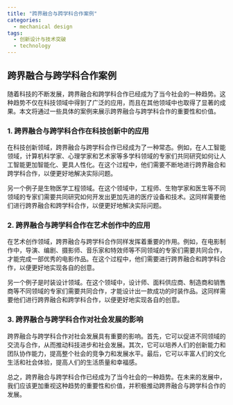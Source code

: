 ```yaml
---  
title: "跨界融合与跨学科合作案例"  
categories:  
  - mechanical design  
tags: 
  - 创新设计与技术突破 
  - technology  
---  
```


## 跨界融合与跨学科合作案例

随着科技的不断发展，跨界融合和跨学科合作已经成为了当今社会的一种趋势。这种趋势不仅在科技领域中得到了广泛的应用，而且在其他领域中也取得了显著的成果。本文将通过一些具体的案例来展示跨界融合与跨学科合作的重要性和价值。

### 1. 跨界融合与跨学科合作在科技创新中的应用

在科技创新领域，跨界融合与跨学科合作已经成为了一种常态。例如，在人工智能领域，计算机科学家、心理学家和艺术家等多学科领域的专家们共同研究如何让人工智能更加智能化、更具人性化。在这个过程中，他们需要不断地进行跨界融合和跨学科合作，以便更好地解决实际问题。

另一个例子是生物医学工程领域。在这个领域中，工程师、生物学家和医生等不同领域的专家们需要共同研究如何开发出更加先进的医疗设备和技术。这同样需要他们进行跨界融合和跨学科合作，以便更好地解决实际问题。

### 2. 跨界融合与跨学科合作在艺术创作中的应用

在艺术创作领域，跨界融合与跨学科合作同样发挥着重要的作用。例如，在电影制作中，导演、编剧、摄影师、音乐家和特效师等不同领域的专家们需要共同合作，才能完成一部优秀的电影作品。在这个过程中，他们需要进行跨界融合和跨学科合作，以便更好地实现各自的创意。

另一个例子是时装设计领域。在这个领域中，设计师、面料供应商、制造商和销售商等不同领域的专家们需要共同合作，才能设计出一款成功的时装作品。这同样需要他们进行跨界融合和跨学科合作，以便更好地实现各自的创意。

### 3. 跨界融合与跨学科合作对社会发展的影响

跨界融合与跨学科合作对社会发展具有重要的影响。首先，它可以促进不同领域的交流与合作，从而推动科技进步和社会发展。其次，它可以培养人们的创新能力和团队协作能力，提高整个社会的竞争力和发展水平。最后，它可以丰富人们的文化生活和社会体验，提高人们的生活质量和幸福感。

总之，跨界融合与跨学科合作已经成为了当今社会的一种趋势。在未来的发展中，我们应该更加重视这种趋势的重要性和价值，并积极推动跨界融合与跨学科合作的发展。 
